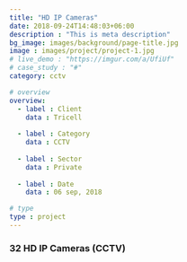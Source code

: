 ```yaml
---
title: "HD IP Cameras"
date: 2018-09-24T14:48:03+06:00
description : "This is meta description"
bg_image: images/background/page-title.jpg
image : images/project/project-1.jpg
# live_demo : "https://imgur.com/a/UfiUf"
# case_study : "#"
category: cctv

# overview
overview:
  - label : Client
    data : Tricell
    
  - label : Category
    data : CCTV
    
  - label : Sector
    data : Private
    
  - label : Date
    data : 06 sep, 2018

# type
type : project
---
```


### 32 HD IP Cameras (CCTV)

